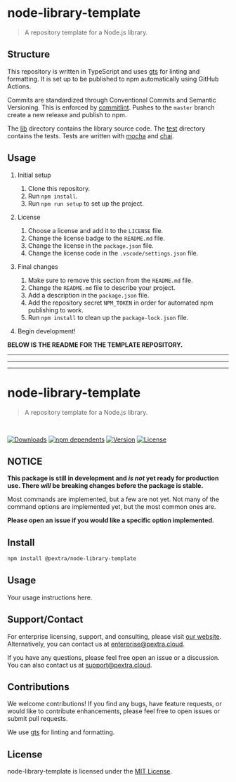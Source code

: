 # node-library-template

>A repository template for a Node.js library.

## Structure

This repository is written in TypeScript and uses [gts](https://github.com/google/gts) for linting and formatting. It is set up to be published to npm automatically using GitHub Actions.

Commits are standardized through Conventional Commits and Semantic Versioning. This is enforced by [commitlint](https://www.npmjs.com/package/@commitlint/cli).
Pushes to the `master` branch create a new release and publish to npm.

The [lib](./lib) directory contains the library source code.
The [test](./test) directory contains the tests. Tests are written with [mocha](https://www.npmjs.com/package/mocha) and [chai](https://www.npmjs.com/package/chai).

## Usage

1. Initial setup
	1. Clone this repository.
	2. Run `npm install`.
	3. Run `npm run setup` to set up the project.

2. License
	1. Choose a license and add it to the `LICENSE` file.
	2. Change the license badge to the `README.md` file.
	3. Change the license in the `package.json` file.
	4. Change the license code in the `.vscode/settings.json` file.

3. Final changes
	1. Make sure to remove this section from the `README.md` file.
	2. Change the `README.md` file to describe your project.
	3. Add a description in the `package.json` file.
	4. Add the repository secret `NPM_TOKEN` in order for automated npm publishing to work.
	5. Run `npm install` to clean up the `package-lock.json` file.

4. Begin development!

**BELOW IS THE README FOR THE TEMPLATE REPOSITORY.**

---
---
---

# node-library-template

>A repository template for a Node.js library.

<br>

[![Downloads](https://badgen.net/npm/dt/@pextra/node-library-template)](https://www.npmjs.com/package/@pextra/node-library-template)
[![npm dependents](https://badgen.net/npm/dependents/@pextra/node-library-template)](https://www.npmjs.com/package/@pextra/node-library-template?activeTab=dependents)
[![Version](https://badgen.net/npm/v/@pextra/node-library-template)](https://www.npmjs.com/package/@pextra/node-library-template)
[![License](https://badgen.net/npm/license/@pextra/node-library-template)](https://opensource.org/license/mit/)

## NOTICE

**This package is still in development and *is not* yet ready for production use. There *will* be breaking changes before the package is stable.**

Most commands are implemented, but a few are not yet. Not many of the command options are implemented yet, but the most common ones are.

**Please open an issue if you would like a specific option implemented.**

## Install

```sh
npm install @pextra/node-library-template
```

## Usage

Your usage instructions here.

## Support/Contact

For enterprise licensing, support, and consulting, please visit [our website](https://pextra.cloud/enterprise). Alternatively, you can contact us at [enterprise@pextra.cloud](mailto:support@pextra.cloud).

If you have any questions, please feel free open an issue or a discussion. You can also contact us at [support@pextra.cloud](mailto:support@pextra.cloud).

## Contributions

We welcome contributions! If you find any bugs, have feature requests, or would like to contribute enhancements, please feel free to open issues or submit pull requests.

We use [gts](https://github.com/google/gts) for linting and formatting.

## License

node-library-template is licensed under the [MIT License](./LICENSE).
